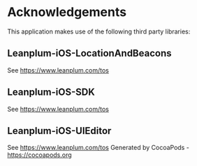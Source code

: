 # Acknowledgements
This application makes use of the following third party libraries:

## Leanplum-iOS-LocationAndBeacons

See https://www.leanplum.com/tos

## Leanplum-iOS-SDK

See https://www.leanplum.com/tos

## Leanplum-iOS-UIEditor

See https://www.leanplum.com/tos
Generated by CocoaPods - https://cocoapods.org
